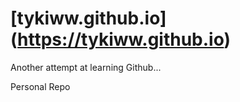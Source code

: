 # [tykiww.github.io] (https://tykiww.github.io)

Another attempt at learning Github...

Personal Repo
